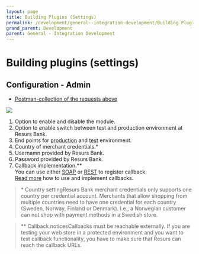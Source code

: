 ```yaml
---
layout: page
title: Building Plugins (Settings)
permalink: /development/general--integration-development/Building Plugins/
grand_parent: Development
parent: General - Integration Development
---
```



# Building plugins (settings) 


## Configuration - Admin
- [Postman-collection of the requests
  above](#postman-collection-of-the-requests-above)

![](../../attachments/mapiEcom.png)

1.  Option to enable and disable the module.
2.  Option to enable switch between test and production environment at
    Resurs Bank.
3.  End points for [production](3440987) and [test](test-urls)
    environment.
4.  Country of merchant credentials.\*
5.  Usernamn provided by Resurs Bank.
6.  Password provided by Resurs Bank.
7.  Callback implementation.\*\*  
    You can use either [SOAP](register-event-callback) or
    [REST](resurs-checkout-web) to register callback.  
    [Read more](callbacks) how to use and implement callbacks.

> \* Country settingResurs Bank merchant credentials only supports one
> country per credential account. Merchants that allow shopping from
> multiple countries need to have one credential for each country
> (Sweden, Norway, Finland or Denmark). I.e., a Norwegian customer can
> not shop with payment methods in a Swedish store.

> \*\* Callback noticesCallbacks must be reachable externally. If you
> are testing your web store in a protected environment and you want to
> test callback functionality, you have to make sure that Resurs can
> reach the callback URLs.

